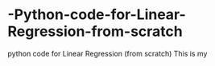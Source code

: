 # -Python-code-for-Linear-Regression-from-scratch
 python code for Linear Regression (from scratch)
This is my 
